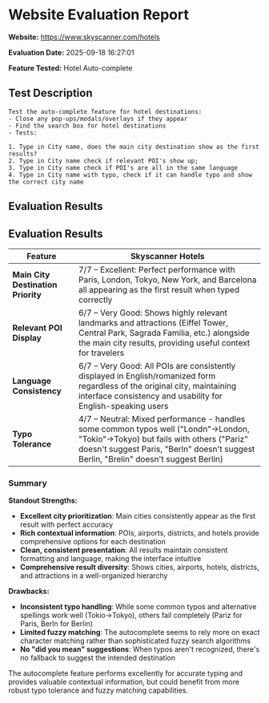 # Website Evaluation Report

**Website:** https://www.skyscanner.com/hotels

**Evaluation Date:** 2025-09-18 16:27:01

**Feature Tested:** Hotel Auto-complete

## Test Description

```
Test the auto-complete feature for hotel destinations:
- Close any pop-ups/modals/overlays if they appear
- Find the search box for hotel destinations
- Tests:

1. Type in City name, does the main city destination show as the first results?
2. Type in City name check if relevant POI's show up;
3. Type in City name check if POI's are all in the same language
4. Type in City name with typo, check if it can handle typo and show the correct city name
```

## Evaluation Results

## Evaluation Results

| Feature | Skyscanner Hotels |
|---------|-------------------|
| **Main City Destination Priority** | 7/7 – Excellent: Perfect performance with Paris, London, Tokyo, New York, and Barcelona all appearing as the first result when typed correctly |
| **Relevant POI Display** | 6/7 – Very Good: Shows highly relevant landmarks and attractions (Eiffel Tower, Central Park, Sagrada Familia, etc.) alongside the main city results, providing useful context for travelers |
| **Language Consistency** | 6/7 – Very Good: All POIs are consistently displayed in English/romanized form regardless of the original city, maintaining interface consistency and usability for English-speaking users |
| **Typo Tolerance** | 4/7 – Neutral: Mixed performance - handles some common typos well ("Londn"→London, "Tokio"→Tokyo) but fails with others ("Pariz" doesn't suggest Paris, "Berln" doesn't suggest Berlin, "Brelin" doesn't suggest Berlin) |

### Summary

**Standout Strengths:**
- **Excellent city prioritization**: Main cities consistently appear as the first result with perfect accuracy
- **Rich contextual information**: POIs, airports, districts, and hotels provide comprehensive options for each destination
- **Clean, consistent presentation**: All results maintain consistent formatting and language, making the interface intuitive
- **Comprehensive result diversity**: Shows cities, airports, hotels, districts, and attractions in a well-organized hierarchy

**Drawbacks:**
- **Inconsistent typo handling**: While some common typos and alternative spellings work well (Tokio→Tokyo), others fail completely (Pariz for Paris, Berln for Berlin)
- **Limited fuzzy matching**: The autocomplete seems to rely more on exact character matching rather than sophisticated fuzzy search algorithms
- **No "did you mean" suggestions**: When typos aren't recognized, there's no fallback to suggest the intended destination

The autocomplete feature performs excellently for accurate typing and provides valuable contextual information, but could benefit from more robust typo tolerance and fuzzy matching capabilities.
